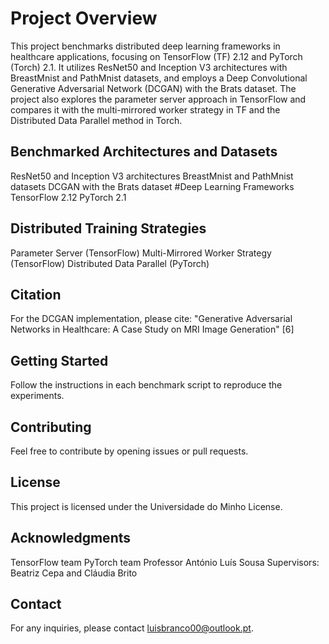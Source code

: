 # Project Overview
This project benchmarks distributed deep learning frameworks in healthcare applications, focusing on TensorFlow (TF) 2.12 and PyTorch (Torch) 2.1. It utilizes ResNet50 and Inception V3 architectures with BreastMnist and PathMnist datasets, and employs a Deep Convolutional Generative Adversarial Network (DCGAN) with the Brats dataset. The project also explores the parameter server approach in TensorFlow and compares it with the multi-mirrored worker strategy in TF and the Distributed Data Parallel method in Torch.

## Benchmarked Architectures and Datasets
ResNet50 and Inception V3 architectures
BreastMnist and PathMnist datasets
DCGAN with the Brats dataset
#Deep Learning Frameworks
TensorFlow 2.12
PyTorch 2.1
## Distributed Training Strategies
Parameter Server (TensorFlow)
Multi-Mirrored Worker Strategy (TensorFlow)
Distributed Data Parallel (PyTorch)
## Citation
For the DCGAN implementation, please cite: "Generative Adversarial Networks in Healthcare: A Case Study on MRI Image Generation" [6]

## Getting Started
Follow the instructions in each benchmark script to reproduce the experiments.

## Contributing
Feel free to contribute by opening issues or pull requests.

## License
This project is licensed under the Universidade do Minho License.

## Acknowledgments
TensorFlow team
PyTorch team
Professor António Luís Sousa
Supervisors: Beatriz Cepa and Cláudia Brito

## Contact
For any inquiries, please contact luisbranco00@outlook.pt.
